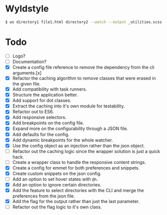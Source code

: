 # Wyldstyle

~~~bash
$ ws directory1 file1.html directory2 --watch --output _utilities.scss
~~~

# Todo
- [ ] Logo?
- [ ] Documentation?
- [x] Create a config file reference to remove the dependency from the cli arguments.[x]
- [x] Refactor the caching algorithm to remove classes that were erased in the given file.
- [x] Add compatibility with task runners.
- [x] Structure the application better.
- [x] Add support for dot classes.
- [x] Extract the caching into it's own module for testability.
- [x] Refactor out to ES6.
- [x] Add responsive selectors.
- [x] Add breakpoints on the config file.
- [x] Expand more on the configurability through a JSON file.
- [x] Add defaults for the config.
- [x] Add dynamic breakpoints for the whole watcher.
- [x] Use the config object as an injection rather than the json object.
- [ ] Refactor out the caching logic since the wrapper solution is just a quick hack.
- [ ] Create a wrapper class to handle the responsive content strings.
- [x] Create a config for emmet for both preferences and snippets.
- [x] Create custom snippets on the json config.
- [ ] Add an option to set hover states with `@h`.
- [x] Add an option to ignore certain directories.
- [x] Add the feature to select directories with the CLI and merge the preferences from the json file.
- [x] Add the flag for the output rather than just the last parameter.
- [ ] Refactor out the flag logic to it's own class.
